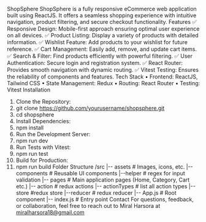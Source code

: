 ShopSphere
ShopSphere is a fully responsive eCommerce web application built using ReactJS. It offers a seamless shopping experience with intuitive navigation, product filtering, and secure checkout functionality.
Features
✅ Responsive Design: Mobile-first approach ensuring optimal user experience on all devices.
✅ Product Listing: Display a variety of products with detailed information.
✅ Wishlist Feature: Add products to your wishlist for future reference.
✅ Cart Management: Easily add, remove, and update cart items.
✅ Search & Filter: Find products efficiently with powerful filtering.
✅ User Authentication: Secure login and registration system. 
✅ React Router: Provides smooth navigation with dynamic routing.
✅ Vitest Testing: Ensures the reliability of components and features.
Tech Stack
•	Frontend: ReactJS, Tailwind CSS
•	State Management: Redux 
•	Routing: React Router
•	Testing: Vitest
Installation
1.	Clone the Repository:
2.	git clone https://github.com/yourusername/shopsphere.git
3.	cd shopsphere
4.	Install Dependencies:
5.	npm install
6.	Run the Development Server:
7.	npm run dev
8.	Run Tests with Vitest:
9.	npm run test
10.	Build for Production:
11.	npm run build
Folder Structure
/src
  |-- assets          # Images, icons, etc.
  |-- components      # Reusable UI components
  |--helper           # regex for input validation
  |-- pages           # Main application pages (Home, Category, Cart etc.)
  |-- action        # redux actions
  |-- actionTypes     # list all action types 
  |--store  	#redux store
  |--reducer       # redux reducer 
  |-- App.js          # Root component
  |-- index.js        # Entry point
Contact
For questions, feedback, or collaboration, feel free to reach out to Miral Harsora at miralharsora18@gmail.com

